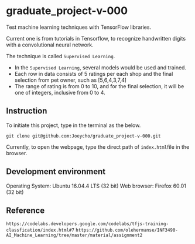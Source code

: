 # graduate_project-v-000
Test machine learning techniques with TensorFlow libraries.

Current one is from tutorials in Tensorflow, to recognize handwritten digits with a convolutional neural network.

The technique is called `Supervised Learning`.

- In the `Supervised Learning`, several models would be used and trained.
- Each row in data consists of 5 ratings per each shop and the final selection from pet owner, such as [5,6,4,3,7,4]
- The range of rating is from 0 to 10, and for the final selection, it will be one of integers, inclusive from 0 to 4.

## Instruction

To initiate this project, type in the terminal as the below.

`git clone git@github.com:Joeycho/graduate_project-v-000.git`

Currently, to open the webpage, type the direct path of `index.html`file in the browser.

## Development environment

Operating System: Ubuntu 16.04.4 LTS (32 bit)
Web browser: Firefox 60.01 (32 bit)

## Reference

`https://codelabs.developers.google.com/codelabs/tfjs-training-classfication/index.html#7`
`https://github.com/olehermanse/INF3490-AI_Machine_Learning/tree/master/material/assignment2`

